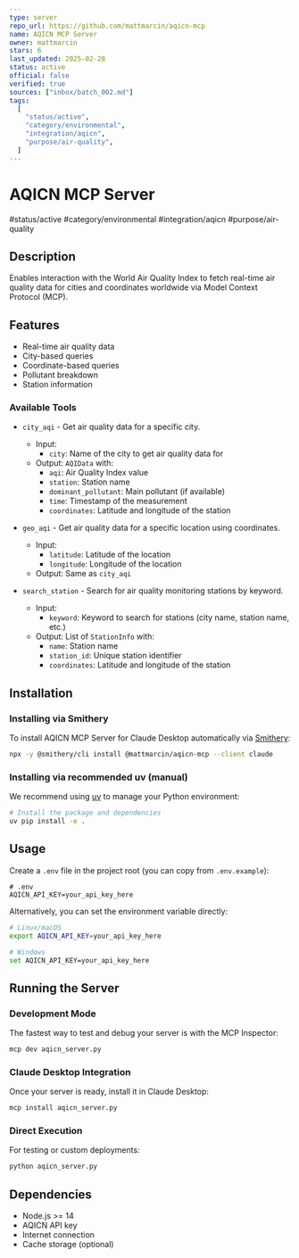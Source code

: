 ```yaml
---
type: server
repo_url: https://github.com/mattmarcin/aqicn-mcp
name: AQICN MCP Server
owner: mattmarcin
stars: 6
last_updated: 2025-02-28
status: active
official: false
verified: true
sources: ["inbox/batch_002.md"]
tags:
  [
    "status/active",
    "category/environmental",
    "integration/aqicn",
    "purpose/air-quality",
  ]
---
```


# AQICN MCP Server

#status/active #category/environmental #integration/aqicn #purpose/air-quality

## Description

Enables interaction with the World Air Quality Index to fetch real-time air quality data for cities and coordinates worldwide via Model Context Protocol (MCP).

## Features

- Real-time air quality data
- City-based queries
- Coordinate-based queries
- Pollutant breakdown
- Station information

### Available Tools

- `city_aqi` - Get air quality data for a specific city.

  - Input:
    - `city`: Name of the city to get air quality data for
  - Output: `AQIData` with:
    - `aqi`: Air Quality Index value
    - `station`: Station name
    - `dominant_pollutant`: Main pollutant (if available)
    - `time`: Timestamp of the measurement
    - `coordinates`: Latitude and longitude of the station

- `geo_aqi` - Get air quality data for a specific location using coordinates.

  - Input:
    - `latitude`: Latitude of the location
    - `longitude`: Longitude of the location
  - Output: Same as `city_aqi`

- `search_station` - Search for air quality monitoring stations by keyword.

  - Input:
    - `keyword`: Keyword to search for stations (city name, station name, etc.)
  - Output: List of `StationInfo` with:
    - `name`: Station name
    - `station_id`: Unique station identifier
    - `coordinates`: Latitude and longitude of the station

## Installation

### Installing via Smithery

To install AQICN MCP Server for Claude Desktop automatically via [Smithery](https://smithery.ai/server/@mattmarcin/aqicn-mcp):

```bash
npx -y @smithery/cli install @mattmarcin/aqicn-mcp --client claude
```

### Installing via recommended uv (manual)

We recommend using [uv](https://docs.astral.sh/uv/) to manage your Python environment:

```bash
# Install the package and dependencies
uv pip install -e .
```

## Usage

Create a `.env` file in the project root (you can copy from `.env.example`):

```
# .env
AQICN_API_KEY=your_api_key_here
```

Alternatively, you can set the environment variable directly:

```bash
# Linux/macOS
export AQICN_API_KEY=your_api_key_here

# Windows
set AQICN_API_KEY=your_api_key_here
```

## Running the Server

### Development Mode

The fastest way to test and debug your server is with the MCP Inspector:

```bash
mcp dev aqicn_server.py
```

### Claude Desktop Integration

Once your server is ready, install it in Claude Desktop:

```bash
mcp install aqicn_server.py
```

### Direct Execution

For testing or custom deployments:

```bash
python aqicn_server.py
```

## Dependencies

- Node.js >= 14
- AQICN API key
- Internet connection
- Cache storage (optional)
